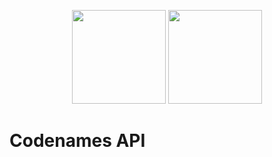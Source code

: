 <p align="center">
  <img height="150" src="https://d1wzvcwrgjaybe.cloudfront.net/repos/games/codenames-api/readme-category-icon.png">
  <img height="150" src="https://d1wzvcwrgjaybe.cloudfront.net/repos/games/codenames-api/readme-repo-icon.png">
</p>

# Codenames API
